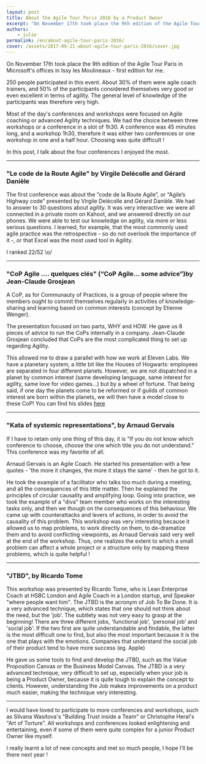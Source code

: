 ```yaml
---
layout: post
title: About the Agile Tour Paris 2016 by a Product Owner
excerpt: "On November 17th took place the 9th edition of the Agile Tour Paris in Microsoft's offices in Issy les Moulineaux - first edition for me."
authors:
    - julie
permalink: /en/about-agile-tour-paris-2016/
cover: /assets/2017-09-21-about-agile-tour-paris-2016/cover.jpg
---
```


On November 17th took place the 9th edition of the Agile Tour Paris in Microsoft's offices in Issy les Moulineaux - first edition for me.

250 people participated in this event. About 30% of them were agile coach trainers, and 50% of the participants considered themselves very good or even excellent in terms of agility. The general level of knowledge of the participants was therefore very high.

Most of the day's conferences and workshops were focused on Agile coaching or advanced Agility techniques.
We had the choice between three workshops or a conference in a slot of 1h30. A conference was 45 minutes long, and a workshop 1h30, therefore it was either two conferences or one workshop in one and a half hour. Choosing was quite difficult !

In this post, I talk about the four conferences I enjoyed the most.

----------

### "Le code de la Route Agile" by Virgile Delécolle and Gérard Danièle

The first conference was about the “code de la Route Agile”, or “Agile’s Highway code” presented by Virgile Delécolle and Gérard Danièle. We had to answer to 30 questions about agility.
It was very interactive: we were all connected in a private room on Kahoot, and we answered directly on our phones. We were able to test our knowledge on agility, via more or less serious questions.
I learned, for example, that the most commonly used agile practice was the retrospective - so do not overlook the importance of it -, or that Excel was the most used tool in Agility.

I ranked 22/52 \o/

----------

### "CoP Agile .... quelques clés" (“CoP Agile… some advice”)by Jean-Claude Grosjean
A CoP, as for Communauty of Practices, is a group of people where the members ought to commit themselves regularly in activities of knowledge-sharing and learning based on common interests (concept by Etienne Wenger).

The presentation focused on two parts, WHY and HOW.
He gave us 8 pieces of advice to run the CoPs internally in a company.
Jean-Claude Grosjean concluded that CoPs are the most complicated thing to set up regarding Agility.

This allowed me to draw a parallel with how we work at Eleven Labs. We have a planetary system, a little bit like the Houses of Hogwarts: employees are separated in four different planets. However, we are not dispatched in a planet by common interest (same developing language, same interest for agility, same love for video games…) but by a wheel of fortune.
That being said, if one day the planets come to be reformed or if guilds of common interest are born within the planets, we will then have a model close to these CoP!
You can find his slides [here](https://www.slideshare.net/jcgrosjean/une-communaut-de-pratiques-agile-qui-marche?ref=http://www.qualitystreet.fr/2016/11/24/les-cles-dune-communaute-agile-qui-marche/)

----------

### "Kata of systemic representations", by Arnaud Gervais

If I have to retain only one thing of this day, it is "If you do not know which conference to choose, choose the one which title you do not understand.” This conference was my favorite of all.


Arnaud Gervais is an Agile Coach. He started his presentation with a few quotes - 'the more it changes, the more it stays the same' - then he got to it.

He took the example of a facilitator who talks too much during a meeting, and all the consequences of this little matter. Then he explained the principles of circular causality and amplifying loop.
Going into practice, we took the example of a "diva" team member who works on the interesting tasks only, and then we though on the consequences of this behaviour. We came up with counterattacks and levers of actions, in order to avoid the causality of this problem.
This workshop was very interesting because it allowed us to map problems, to work directly on them, to de-dramatize them and to avoid conflicting viewpoints, as Arnaud Gervais said very well at the end of the workshop. Thus, one realizes the extent to which a small problem can affect a whole project or a structure only by mapping these problems, which is quite helpful !

----------

### "JTBD", by Ricardo Tome
This workshop was presented by Ricardo Tome, who is Lean Enterprise Coach at HSBC London and Agile Coach in a London startup, and Speaker "where people want him".
The JTBD is the acronym of Job To Be Done. It is a very advanced technique, which states that one should not think about the need, but the 'job'. The subtlety was not very easy to grasp at the beginning!
There are three different jobs, 'functional job', 'personal job' and 'social job'. If the two first are quite understandable and findable, the latter is the most difficult one to find, but also the most important because it is the one that plays with the emotions. Companies that understand the social job of their product tend to have more success (eg. Apple)


He gave us some tools to find and develop the JTBD, such as the Value Proposition Canvas or the Business Model Canvas.
The JTBD is a very advanced technique, very difficult to set up, especially when your job is being a Product Owner, because it is quite tough to explain the concept to clients. However, understanding the Job makes improvements on a product much easier, making the technique very interesting.

----------

I would have loved to participate to more conferences and workshops, such as Silvana Wasitova's "Building Trust inside a Team" or Christophe Heral's "Art of Torture". All workshops and conferences looked enlightening and entertaining, even if some of them were quite complex for a junior Product Owner like myself.

I really learnt a lot of new concepts and met so much people, I hope I’ll be there next year !
